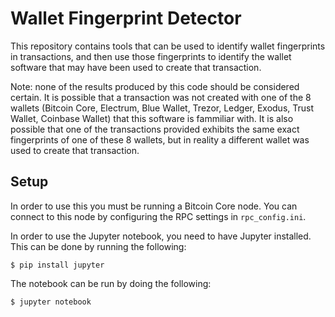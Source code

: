 # Wallet Fingerprint Detector

This repository contains tools that can be used to identify wallet fingerprints in transactions, 
and then use those fingerprints to identify the wallet software that may have been used to create 
that transaction.

Note: none of the results produced by this code should be considered certain. It is possible that
a transaction was not created with one of the 8 wallets (Bitcoin Core, Electrum, Blue Wallet, Trezor, 
Ledger, Exodus, Trust Wallet, Coinbase Wallet) that this software is fammiliar with. It is also possible 
that one of the transactions provided exhibits the same exact fingerprints of one of these 8 wallets, but 
in reality a different wallet was used to create that transaction.

## Setup

In order to use this you must be running a Bitcoin Core node. You can connect to this node by
configuring the RPC settings in `rpc_config.ini`.

In order to use the Jupyter notebook, you need to have Jupyter installed. This can be done by running
the following:

```
$ pip install jupyter
```

The notebook can be run by doing the following:

```
$ jupyter notebook
```

